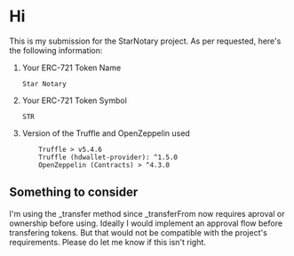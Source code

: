 <h1>Hi</h1>

This is my submission for the StarNotary project. As per requested, here's the following information:

1) Your ERC-721 Token Name

    ```Star Notary```

2) Your ERC-721 Token Symbol

    ```STR```

3) Version of the Truffle and OpenZeppelin used

    ```
        Truffle > v5.4.6 
        Truffle (hdwallet-provider): ^1.5.0
        OpenZeppelin (Contracts) > ^4.3.0
    ```


## Something to consider

I'm using the _transfer method since _transferFrom now requires aproval or ownership before using. Ideally I would implement an approval flow before transfering tokens. But that would not be compatible with the project's requirements. Please do let me know if this isn't right.